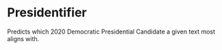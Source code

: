 # Presidentifier

Predicts which 2020 Democratic Presidential Candidate a given text most aligns with.
